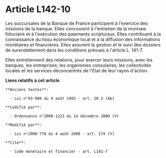 # Article L142-10

Les succursales de la Banque de France participent à l'exercice des missions de la banque. Elles concourent à l'entretien de
la monnaie fiduciaire et à l'exécution des paiements scripturaux. Elles contribuent à la connaissance du tissu économique
local et à la diffusion des informations monétaires et financières. Elles assurent la gestion et le suivi des dossiers de
surendettement dans les conditions prévues à l'article L. 141-7. 

Elles entretiennent des relations, pour exercer leurs missions, avec les banques, les entreprises, les organismes
consulaires, les collectivités locales et les services déconcentrés de l'Etat de leur rayon d'action.

**Liens relatifs à cet article**

	**Anciens textes**:

	  - Loi n°93-980 du 4 août 1993 - art. 20-1 (Ab)

	**Codifié par**:

	  - Ordonnance n°2000-1223 du 14 décembre 2000 (V)

	**Modifié par**:

	  - Loi n°2008-776 du 4 août 2008 - art. 174 (V)

	**Cite**:

	  - Code monétaire et financier - art. L141-7
